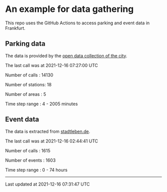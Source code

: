 # An example for data gathering

This repo uses the GitHub Actions to access parking and event data in Frankfurt.

## Parking data
The data is provided by the [open data collection of the city](https://www.offenedaten.frankfurt.de/).

The last call was at 2021-12-16 07:27:00 UTC

Number of calls   : 14130

Number of stations:    18

Number of areas   :     5

Time step range   :     4 -  2005 minutes


## Event data
The data is extracted from [stadtleben.de](https://stadtleben.de/frankfurt/).

The last call was at 2021-12-16 02:44:41 UTC

Number of calls   : 1615

Number of events  : 1603

Time step range   :    0 -   74 hours


----

Last updated at 2021-12-16 07:31:47 UTC
